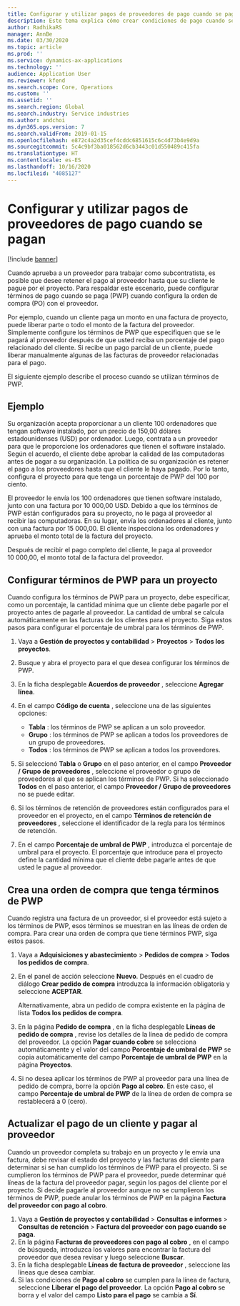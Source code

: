 ```yaml
---
title: Configurar y utilizar pagos de proveedores de pago cuando se pagan
description: Este tema explica cómo crear condiciones de pago cuando se paga (PWP) para que pueda liberar pagos parciales a proveedores, según los pagos de los clientes.
author: RadhikaRS
manager: AnnBe
ms.date: 03/30/2020
ms.topic: article
ms.prod: ''
ms.service: dynamics-ax-applications
ms.technology: ''
audience: Application User
ms.reviewer: kfend
ms.search.scope: Core, Operations
ms.custom: ''
ms.assetid: ''
ms.search.region: Global
ms.search.industry: Service industries
ms.author: andchoi
ms.dyn365.ops.version: 7
ms.search.validFrom: 2019-01-15
ms.openlocfilehash: e872c4a2d35cef4cddc6851615c6c4d73b4e9d9a
ms.sourcegitcommit: 5c4c9bf3ba018562d6cb3443c01d550489c415fa
ms.translationtype: HT
ms.contentlocale: es-ES
ms.lasthandoff: 10/16/2020
ms.locfileid: "4085127"
---
```

# <a name="set-up-and-use-pay-when-paid-vendor-payments"></a>Configurar y utilizar pagos de proveedores de pago cuando se pagan

[!include [banner](../includes/banner.md)]

Cuando aprueba a un proveedor para trabajar como subcontratista, es posible que desee retener el pago al proveedor hasta que su cliente le pague por el proyecto. Para respaldar este escenario, puede configurar términos de pago cuando se paga (PWP) cuando configura la orden de compra (PO) con el proveedor.

Por ejemplo, cuando un cliente paga un monto en una factura de proyecto, puede liberar parte o todo el monto de la factura del proveedor. Simplemente configure los términos de PWP que especifiquen que se le pagará al proveedor después de que usted reciba un porcentaje del pago relacionado del cliente. Si recibe un pago parcial de un cliente, puede liberar manualmente algunas de las facturas de proveedor relacionadas para el pago.

El siguiente ejemplo describe el proceso cuando se utilizan términos de PWP.

## <a name="example"></a>Ejemplo

Su organización acepta proporcionar a un cliente 100 ordenadores que tengan software instalado, por un precio de 150,00 dólares estadounidenses (USD) por ordenador. Luego, contrata a un proveedor para que le proporcione los ordenadores que tienen el software instalado. Según el acuerdo, el cliente debe aprobar la calidad de las computadoras antes de pagar a su organización. La política de su organización es retener el pago a los proveedores hasta que el cliente le haya pagado. Por lo tanto, configura el proyecto para que tenga un porcentaje de PWP del 100 por ciento.

El proveedor le envía los 100 ordenadores que tienen software instalado, junto con una factura por 10 000,00 USD. Debido a que los términos de PWP están configurados para su proyecto, no le paga al proveedor al recibir las computadoras. En su lugar, envía los ordenadores al cliente, junto con una factura por 15 000,00. El cliente inspecciona los ordenadores y aprueba el monto total de la factura del proyecto.

Después de recibir el pago completo del cliente, le paga al proveedor 10 000,00, el monto total de la factura del proveedor.

## <a name="set-up-pwp-terms-for-a-project"></a>Configurar términos de PWP para un proyecto

Cuando configura los términos de PWP para un proyecto, debe especificar, como un porcentaje, la cantidad mínima que un cliente debe pagarle por el proyecto antes de pagarle al proveedor. La cantidad de umbral se calcula automáticamente en las facturas de los clientes para el proyecto. Siga estos pasos para configurar el porcentaje de umbral para los términos de PWP.

1. Vaya a **Gestión de proyectos y contabilidad** \> **Proyectos** \> **Todos los proyectos**.
2. Busque y abra el proyecto para el que desea configurar los términos de PWP.
3. En la ficha desplegable **Acuerdos de proveedor** , seleccione **Agregar línea**.
3. En el campo **Código de cuenta** , seleccione una de las siguientes opciones:

    - **Tabla** : los términos de PWP se aplican a un solo proveedor.
    - **Grupo** : los términos de PWP se aplican a todos los proveedores de un grupo de proveedores.
    - **Todos** : los términos de PWP se aplican a todos los proveedores.

4. Si seleccionó **Tabla** o **Grupo** en el paso anterior, en el campo **Proveedor / Grupo de proveedores** , seleccione el proveedor o grupo de proveedores al que se aplican los términos de PWP. Si ha seleccionado **Todos** en el paso anterior, el campo **Proveedor / Grupo de proveedores** no se puede editar.
5. Si los términos de retención de proveedores están configurados para el proveedor en el proyecto, en el campo **Términos de retención de proveedores** , seleccione el identificador de la regla para los términos de retención.
6. En el campo **Porcentaje de umbral de PWP** , introduzca el porcentaje de umbral para el proyecto. El porcentaje que introduce para el proyecto define la cantidad mínima que el cliente debe pagarle antes de que usted le pague al proveedor.

## <a name="create-a-po-that-has-pwp-terms"></a>Crea una orden de compra que tenga términos de PWP

Cuando registra una factura de un proveedor, si el proveedor está sujeto a los términos de PWP, esos términos se muestran en las líneas de orden de compra. Para crear una orden de compra que tiene términos PWP, siga estos pasos.

1. Vaya a **Adquisiciones y abastecimiento** \> **Pedidos de compra** \> **Todos los pedidos de compra**.
2. En el panel de acción seleccione **Nuevo**. Después en el cuadro de diálogo **Crear pedido de compra** introduzca la información obligatoria y seleccione **ACEPTAR**.

    Alternativamente, abra un pedido de compra existente en la página de lista **Todos los pedidos de compra**.

4. En la página **Pedido de compra** , en la ficha desplegable **Líneas de pedido de compra** , revise los detalles de la línea de pedido de compra del proveedor. La opción **Pagar cuando cobre** se selecciona automáticamente y el valor del campo **Porcentaje de umbral de PWP** se copia automáticamente del campo **Porcentaje de umbral de PWP** en la página **Proyectos**.
6. Si no desea aplicar los términos de PWP al proveedor para una línea de pedido de compra, borre la opción **Pago al cobro**. En este caso, el campo **Porcentaje de umbral de PWP** de la línea de orden de compra se restablecerá a 0 (cero).

## <a name="update-a-customer-payment-and-pay-the-vendor"></a>Actualizar el pago de un cliente y pagar al proveedor

Cuando un proveedor completa su trabajo en un proyecto y le envía una factura, debe revisar el estado del proyecto y las facturas del cliente para determinar si se han cumplido los términos de PWP para el proyecto. Si se cumplieron los términos de PWP para el proveedor, puede determinar qué líneas de la factura del proveedor pagar, según los pagos del cliente por el proyecto. Si decide pagarle al proveedor aunque no se cumplieron los términos de PWP, puede anular los términos de PWP en la página **Factura del proveedor con pago al cobro**.

1. Vaya a **Gestión de proyectos y contabilidad** \> **Consultas e informes** \> **Consultas de retención** \> **Factura del proveedor con pago cuando se paga**.
2. En la página **Facturas de proveedores con pago al cobro** , en el campo de búsqueda, introduzca los valores para encontrar la factura del proveedor que desea revisar y luego seleccione **Buscar**.
3. En la ficha desplegable **Líneas de factura de proveedor** , seleccione las líneas que desea cambiar.
4. Si las condiciones de **Pago al cobro** se cumplen para la línea de factura, seleccione **Liberar el pago del proveedor**. La opción **Pago al cobro** se borra y el valor del campo **Listo para el pago** se cambia a **Sí**.
